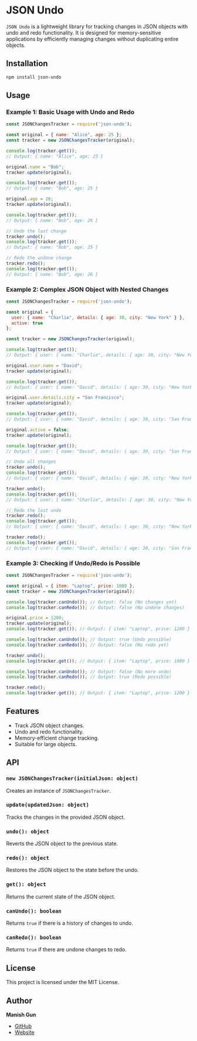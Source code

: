 # JSON Undo

`JSON Undo` is a lightweight library for tracking changes in JSON objects with undo and redo functionality. It is designed for memory-sensitive applications by efficiently managing changes without duplicating entire objects.

## Installation

```bash
npm install json-undo
```

## Usage

### Example 1: Basic Usage with Undo and Redo

```javascript
const JSONChangesTracker = require('json-undo');

const original = { name: "Alice", age: 25 };
const tracker = new JSONChangesTracker(original);

console.log(tracker.get()); 
// Output: { name: "Alice", age: 25 }

original.name = "Bob"; 
tracker.update(original); 

console.log(tracker.get()); 
// Output: { name: "Bob", age: 25 }

original.age = 26; 
tracker.update(original);

console.log(tracker.get()); 
// Output: { name: "Bob", age: 26 }

// Undo the last change
tracker.undo();
console.log(tracker.get()); 
// Output: { name: "Bob", age: 25 }

// Redo the undone change
tracker.redo();
console.log(tracker.get()); 
// Output: { name: "Bob", age: 26 }
```

### Example 2: Complex JSON Object with Nested Changes

```javascript
const JSONChangesTracker = require('json-undo');

const original = { 
  user: { name: "Charlie", details: { age: 30, city: "New York" } }, 
  active: true 
};

const tracker = new JSONChangesTracker(original);

console.log(tracker.get()); 
// Output: { user: { name: "Charlie", details: { age: 30, city: "New York" } }, active: true }

original.user.name = "David"; 
tracker.update(original);

console.log(tracker.get()); 
// Output: { user: { name: "David", details: { age: 30, city: "New York" } }, active: true }

original.user.details.city = "San Francisco"; 
tracker.update(original);

console.log(tracker.get()); 
// Output: { user: { name: "David", details: { age: 30, city: "San Francisco" } }, active: true }

original.active = false; 
tracker.update(original);

console.log(tracker.get()); 
// Output: { user: { name: "David", details: { age: 30, city: "San Francisco" } }, active: false }

// Undo all changes
tracker.undo();
console.log(tracker.get()); 
// Output: { user: { name: "David", details: { age: 30, city: "New York" } }, active: true }

tracker.undo();
console.log(tracker.get()); 
// Output: { user: { name: "Charlie", details: { age: 30, city: "New York" } }, active: true }

// Redo the last undo
tracker.redo();
console.log(tracker.get()); 
// Output: { user: { name: "David", details: { age: 30, city: "New York" } }, active: true }

tracker.redo();
console.log(tracker.get()); 
// Output: { user: { name: "David", details: { age: 30, city: "San Francisco" } }, active: true }
```

### Example 3: Checking if Undo/Redo is Possible

```javascript
const JSONChangesTracker = require('json-undo');

const original = { item: "Laptop", price: 1000 };
const tracker = new JSONChangesTracker(original);

console.log(tracker.canUndo()); // Output: false (No changes yet)
console.log(tracker.canRedo()); // Output: false (No undone changes)

original.price = 1200; 
tracker.update(original);
console.log(tracker.get()); // Output: { item: "Laptop", price: 1200 }

console.log(tracker.canUndo()); // Output: true (Undo possible)
console.log(tracker.canRedo()); // Output: false (No redo yet)

tracker.undo();
console.log(tracker.get()); // Output: { item: "Laptop", price: 1000 }

console.log(tracker.canUndo()); // Output: false (No more undo)
console.log(tracker.canRedo()); // Output: true (Redo possible)

tracker.redo();
console.log(tracker.get()); // Output: { item: "Laptop", price: 1200 }
```

## Features

- Track JSON object changes.
- Undo and redo functionality.
- Memory-efficient change tracking.
- Suitable for large objects.

## API

### `new JSONChangesTracker(initialJson: object)`

Creates an instance of `JSONChangesTracker`.

### `update(updatedJson: object)`

Tracks the changes in the provided JSON object.

### `undo(): object`

Reverts the JSON object to the previous state.

### `redo(): object`

Restores the JSON object to the state before the undo.

### `get(): object`

Returns the current state of the JSON object.

### `canUndo(): boolean`

Returns `true` if there is a history of changes to undo.

### `canRedo(): boolean`

Returns `true` if there are undone changes to redo.

## License

This project is licensed under the MIT License.

## Author

**Manish Gun**  
- [GitHub](https://github.com/manishgun)  
- [Website](https://manishgun.com)
